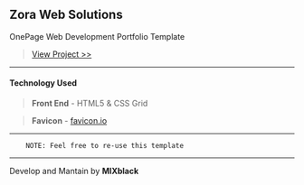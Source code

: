 ## Zora Web Solutions
OnePage Web Development Portfolio Template

> [View Project >>](https://shawprojects.github.io/zora-web-solutions/ "Zora Web Solutions")

---

#### Technology Used

> **Front End** - HTML5 & CSS Grid

> **Favicon** - [favicon.io](https://favicon.io/favicon-generator/)

---

```
    NOTE: Feel free to re-use this template 
```
___
Develop and Mantain by **MIXblack**